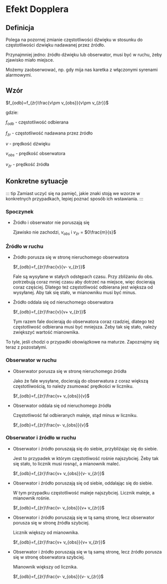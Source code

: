 # Efekt Dopplera

## Definicja

Polega na pozornej zmianie częstotliwości dźwięku w stosunku do częstotliwości dzwięku nadawanej przez źródło.

Przynajmniej jedno: źródło dźwięku lub obserwator, musi być w ruchu, żeby zjawisko miało miejsce.

Możemy zaobserwować, np. gdy mija nas karetka z włączonymi syrenami alarmowymi.

## Wzór 

$f_{odb}=f_{źr}\frac{v\pm v_{obs}}{v\pm v_{źr}}$

gdzie:

$f_{odb}$ - częstotliwość odbierana

$f_{źr}$ - częstotliwość nadawana przez źródło

$v$ - prędkość dźwięku

$v_{obs}$ - prędkość obserwatora

$v_{źr}$ - prędkość źródła

## Konkretne sytuacje

::: tip
Zamiast uczyć się na pamięć, jakie znaki stoją we wzorze w konkretnych przypadkach, lepiej poznać sposób ich wstawiania.
:::

### Spoczynek

* Źródło i obserwator nie poruszają się

    Zjawisko nie zachodzi, $v_{obs}$ i $v_{źr}$ = $0\frac{m}{s}$

### Źródło w ruchu

* Źródło porusza się w stronę nieruchomego obserwatora

    $f_{odb}=f_{źr}\frac{v}{v- v_{źr}}$    

    Fale są wysyłane w stałych odstępach czasu. Przy zbliżaniu do obs. potrzebują coraz mniej czasu aby dotrzeć na miejsce, więc docierają coraz częściej. Dlatego też częstotliwość odbierana jest większa od wysyłanej. Aby tak się stało, w mianowniku musi być minus.

* Źródło oddala się od nieruchomego obserwatora

    $f_{odb}=f_{źr}\frac{v}{v+ v_{źr}}$    

    Tym razem fale docierają do obserwatora coraz rzadziej, dlatego też częstotliwość odbierana musi być mniejsza. Żeby tak się stało, należy zwiększyć wartość mianownika.

To tyle, jeśli chodzi o przypadki obowiązkowe na maturze. Zapoznajmy się teraz z pozostałymi.

### Obserwator w ruchu

* Obserwator porusza się w stronę nieruchomego źródła

    Jako że fale wysyłane, docierają do obserwatura z coraz większą częstotliwością, to należy zsumować prędkości w liczniku.

    $f_{odb}=f_{źr}\frac{v+ v_{obs}}{v}$

* Obserwator oddala się od nieruchomego źródła

    Częstotliwość fal odbieranych maleje, stąd minus w liczniku.

    $f_{odb}=f_{źr}\frac{v- v_{obs}}{v}$

### Obserwator i źródło w ruchu

* Obserwator i źródło poruszają się do siebie, przybliżając się do siebie.

    Jest to przypadek w którym częstotliwość rośnie najszybciej. Żeby tak się stało, to licznik musi rosnąć, a mianownik maleć.

    $f_{odb}=f_{źr}\frac{v+ v_{obs}}{v- v_{źr}}$

* Obserwator i źródło poruszają się od siebie, oddalając się do siebie.

    W tym przypadku częstotliwość maleje najszybciej. Licznik maleje, a mianownik rośnie.

    $f_{odb}=f_{źr}\frac{v- v_{obs}}{v+ v_{źr}}$

* Obserwator i źródło poruszają się w tą samą stronę, lecz obserwator porusza się w stronę źródła szybciej.

    Licznik większy od mianownika.

    $f_{odb}=f_{źr}\frac{v+ v_{obs}}{v+ v_{źr}}$

* Obserwator i źródło poruszają się w tą samą stronę, lecz źródło porusza się w stronę obserwatora szybciej.

    Mianownik większy od licznika.

    $f_{odb}=f_{źr}\frac{v- v_{obs}}{v- v_{źr}}$